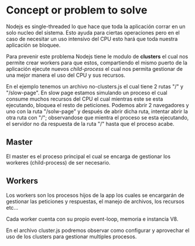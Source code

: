 # Concept or problem to solve

Nodejs es single-threaded lo que hace que toda la aplicación corrar en un solo nucleo del sistema. Esto ayuda para ciertas operaciones pero en el caso de necesitar un uso intensivo del CPU esto hará que toda nuestra aplicación se bloquee.

Para prevenir este problema Nodejs tiene le modulo de **clusters** el cual nos permite crear workers para que estos, compartiendo el mismo puerto de la aplicación ejecute nuevos _child-process_ el cual nos permita gestionar de una mejor manera el uso del CPU y sus recursos.

En el ejemplo tenemos un archivo no-clusters.js el cual tiene 2 rutas "/" y "/slow-page". En slow page estamos simulando un proceso el cual consume muchos recursos del CPU el cual mientras este se esta ejecutando, bloquea el resto de peticiones. Podemos abrir 2 navegadores y uno con la ruta "/solw-page" y después de abrir dicha ruta, intentar abrir la otra ruta con "/"; observandose que mientra el proceso se esta ejecutando, el servidor no da respuesta de la ruta "/" hasta que el proceso acabe.

## Master

El master es el proceso principal el cual se encarga de gestionar los workeres (child-process) de ser necesario.

## Workers

Los workers son los procesos hijos de la app los cuales se encargarán de gestionar las peticiones y respuestas, el manejo de archivos, los recursos etc...

Cada worker cuenta con su propio event-loop, memoria e instancia V8.

En el archivo cluster.js podremos observar como configurar y aprovechar el uso de los clusters para gestionar multiples procesos.

